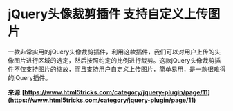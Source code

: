 # jQuery头像裁剪插件 支持自定义上传图片


一款非常实用的jQuery头像裁剪插件，利用这款插件，我们可以对用户上传的头像图片进行区域的选定，然后按照约定的比例进行裁剪。这款jQuery头像裁剪插件不仅支持图片的缩放，而且支持用户自定义上传图片，简单易用，是一款很难得的jQuery插件。

**来源:[https://www.html5tricks.com/category/jquery-plugin/page/11](https://www.html5tricks.com/category/jquery-plugin/page/11)**
